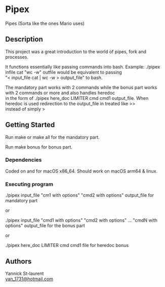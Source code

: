 # Pipex

Pipes (Sorta like the ones Mario uses)

## Description

This project was a great introduction to the world of pipes, fork and processes.

It functions essentially like passing commands into bash. Example: ./pipex infile cat "wc -w" outfile would be equivalent to passing\
"< input_file cat | wc -w > output_file" to bash.

The mandatory part works with 2 commands while the bonus part works with 2 commands or more and also handles heredoc\
in the form of ./pipex here_doc LIMITER cmd cmd1 output_file. When heredoc is used redirection to the output_file in treated like >> \
instead of simply >

## Getting Started

Run make or make all for the mandatory part.

Run make bonus for bonus part.

### Dependencies

Coded on and for macOS x86_64. Should work on macOS arm64 & linux.

### Executing program

./pipex input_file "cm1 with options" "cmd2 with options" output_file for mandatory part

or

./pipex input_file "cmd1 with options" "cmd2 with options" ... "cmdN with options" output_file for the bonus part

or

./pipex here_doc LIMITER cmd cmd1 file for heredoc bonus

## Authors

Yannick St-laurent\
yan_1731@hotmail.com
